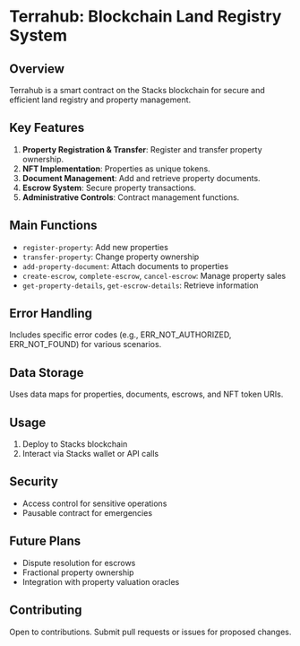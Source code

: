 # Terrahub: Blockchain Land Registry System

## Overview

Terrahub is a smart contract on the Stacks blockchain for secure and efficient land registry and property management.

## Key Features

1. **Property Registration & Transfer**: Register and transfer property ownership.
2. **NFT Implementation**: Properties as unique tokens.
3. **Document Management**: Add and retrieve property documents.
4. **Escrow System**: Secure property transactions.
5. **Administrative Controls**: Contract management functions.

## Main Functions

- `register-property`: Add new properties
- `transfer-property`: Change property ownership
- `add-property-document`: Attach documents to properties
- `create-escrow`, `complete-escrow`, `cancel-escrow`: Manage property sales
- `get-property-details`, `get-escrow-details`: Retrieve information

## Error Handling

Includes specific error codes (e.g., ERR_NOT_AUTHORIZED, ERR_NOT_FOUND) for various scenarios.

## Data Storage

Uses data maps for properties, documents, escrows, and NFT token URIs.

## Usage

1. Deploy to Stacks blockchain
2. Interact via Stacks wallet or API calls

## Security

- Access control for sensitive operations
- Pausable contract for emergencies

## Future Plans

- Dispute resolution for escrows
- Fractional property ownership
- Integration with property valuation oracles

## Contributing

Open to contributions. Submit pull requests or issues for proposed changes.
